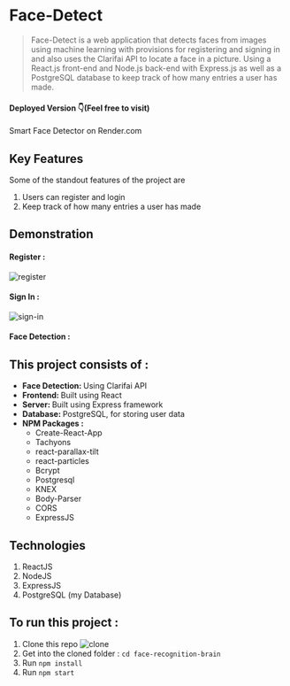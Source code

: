 # Face-Detect

> Face-Detect is a web application that detects faces from images using machine learning with
> provisions for registering and signing in and also
> uses the Clarifai API to locate a face in a picture. Using a React.js front-end and Node.js back-end with Express.js
> as well as a PostgreSQL database to keep track of how many entries a user has made.

#### Deployed Version 👇(Feel free to visit)
<p href="https://smart-face-detector.onrender.com" target="_blank">Smart Face Detector on Render.com</p>

## Key Features

Some of the standout features of the project are

1.  Users can register and login
2.  Keep track of how many entries a user has made

## Demonstration

#### Register :

![register](https://github.com/MichaelBoitmann/face-recognition-brain/assets/55775047/28b1cc9e-1bcc-4d2b-bfbe-11cfb49d65ab)


#### Sign In :

![sign-in](https://github.com/MichaelBoitmann/face-recognition-brain/assets/55775047/71c007e4-ed7b-436b-a1a3-84a7d7120075)



#### Face Detection :







## This project consists of :

<ul>
  <li><b>Face Detection: </b> Using Clarifai API</li>
  <li><b>Frontend: </b>       Built using React</li>
  <li><b>Server: </b>         Built using Express framework</li>
  <li><b>Database: </b>       PostgreSQL, for storing user data</li>
  <li><b> NPM Packages :</b>  
    <ul>
      <li>Create-React-App</li>
      <li>Tachyons</li>
      <li>react-parallax-tilt</li>
      <li>react-particles</li>
      <li>Bcrypt</li>
      <li>Postgresql</li>
      <li>KNEX</li>
      <li>Body-Parser</li>
      <li>CORS</li>
      <li>ExpressJS</li>
    </ul>                        
</ul>

## Technologies

1. ReactJS
2. NodeJS
3. ExpressJS
4. PostgreSQL (my Database)

## To run this project :

1. Clone this repo
![clone](https://github.com/MichaelBoitmann/face-recognition-brain/assets/55775047/25bd30a9-39bc-4e98-b93c-f1bc7421b792)
2. Get into the cloned folder : `cd face-recognition-brain`
3. Run `npm install`
4. Run `npm start`
